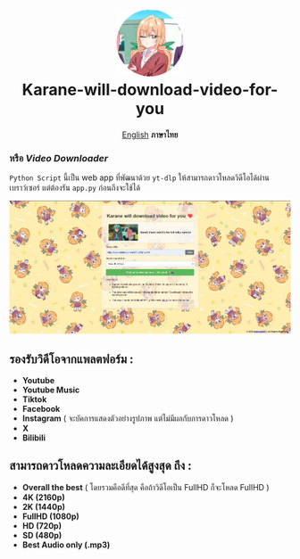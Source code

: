 <h1 align="center">
    <img width="120" height="120"src="static/ico.png" alt=""><br>
    Karane-will-download-video-for-you
</h1>


<p align= "center">
        <a href="/README.md">English</a>   <b>ภาษาไทย</b>　


### หรือ ***Video Downloader***
`Python Script` นี้เป็น web app ที่พัฒนาด้วย `yt-dlp` ให้สามารถดาวโหลดวิดีโอได้ผ่านเบราว์เซอร์ แต่ต้องรัน `app.py` ก่อนถึงจะใช้ได้

<p align="center"><img src="static/preview.png"></p>

## รองรับวิดีโอจากแพลตฟอร์ม :
*  **Youtube**
*  **Youtube Music**
*  **Tiktok**
*  **Facebook**
*  **Instagram** ( จะบัคการแสดงตัวอย่างรูปภาพ แต่ไม่มีผลกับการดาวโหลด )
*  **X**
* **Bilibili**

## สามารถดาวโหลดความละเอียดได้สูงสุด ถึง :
* **Overall the best** ( โดยรวมคือดีที่สุด คือถ้าวิดีโอเป็น FullHD ก็จะโหลด FullHD )
* **4K (2160p)**
* **2K (1440p)**
* **FullHD (1080p)**
* **HD (720p)**
* **SD (480p)**
* **Best Audio only (.mp3)**
